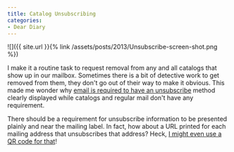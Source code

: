 ```yaml
---
title: Catalog Unsubscribing
categories:
- Dear Diary
---
```


![]({{ site.url }}{% link /assets/posts/2013/Unsubscribe-screen-shot.png %})

I make it a routine task to request removal from any and all catalogs that show up in our mailbox. Sometimes there is a bit of detective work to get removed from them, they don't go out of their way to make it obvious. This made me wonder why [email is required to have an unsubscribe](http://en.wikipedia.org/wiki/CAN-SPAM_Act_of_2003#Unsubscribe_compliance) method clearly displayed while catalogs and regular mail don't have any requirement.

There should be a requirement for unsubscribe information to be presented plainly and near the mailing label. In fact, how about a URL printed for each mailing address that unsubscribes that address? Heck, [I might even use a QR code for that](http://picturesofpeoplescanningqrcodes.tumblr.com)!

